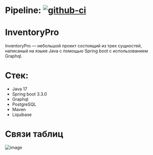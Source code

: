 # Pipeline: [![github-ci](https://github.com/slabada/InventoryPro/actions/workflows/github-ci.yml/badge.svg?branch=main&event=push)](https://github.com/slabada/InventoryPro/actions/workflows/github-ci.yml)
# InventoryPro
InventoryPro — небольшой проект состоящий из трех сущностей, написаный на языке Java с помощью Spring boot с использованием Graphql.
# Стек:
- Java 17
- Spring boot 3.3.0
- Graphql
- PostgreSQL
- Maven
- Liquibase
# Связи таблиц
![image](https://github.com/slabada/InventoryPro/assets/82341789/0ddfe8ac-f87e-43df-a92b-843f3ba0ca6c)
